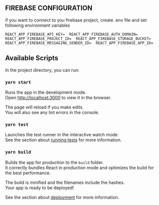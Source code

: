 ## FIREBASE CONFIGURATION

if you want to connect to you firebase project, create .env file and set following environment variables

`REACT_APP_FIREBASE_API_KEY= 
REACT_APP_FIREBASE_AUTH_DOMAIN= 
REACT_APP_FIREBASE_PROJECT_ID= 
REACT_APP_FIREBASE_STORAGE_BUCKET= 
REACT_APP_FIREBASE_MESSAGING_SENDER_ID= 
REACT_APP_FIREBASE_APP_ID=`

## Available Scripts

In the project directory, you can run:

### `yarn start`

Runs the app in the development mode.\
Open [http://localhost:3000](http://localhost:3000) to view it in the browser.

The page will reload if you make edits.\
You will also see any lint errors in the console.

### `yarn test`

Launches the test runner in the interactive watch mode.\
See the section about [running tests](https://facebook.github.io/create-react-app/docs/running-tests) for more information.

### `yarn build`

Builds the app for production to the `build` folder.\
It correctly bundles React in production mode and optimizes the build for the best performance.

The build is minified and the filenames include the hashes.\
Your app is ready to be deployed!

See the section about [deployment](https://facebook.github.io/create-react-app/docs/deployment) for more information.
